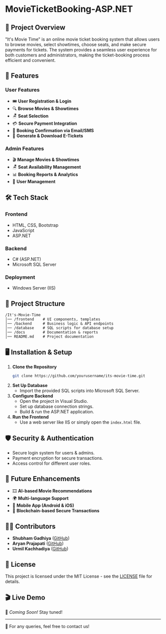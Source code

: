 # MovieTicketBooking-ASP.NET

## 📌 Project Overview
"It's Movie Time" is an online movie ticket booking system that allows users to browse movies, select showtimes, choose seats, and make secure payments for tickets. The system provides a seamless user experience for both customers and administrators, making the ticket-booking process efficient and convenient.

## 🚀 Features
### User Features
- 🎟️ **User Registration & Login**
- 🔍 **Browse Movies & Showtimes**
- 🪑 **Seat Selection**
- 💳 **Secure Payment Integration**
- 📧 **Booking Confirmation via Email/SMS**
- 📜 **Generate & Download E-Tickets**

### Admin Features
- 🎬 **Manage Movies & Showtimes**
- 🪑 **Seat Availability Management**
- 📊 **Booking Reports & Analytics**
- 👤 **User Management**

## 🛠️ Tech Stack
### Frontend
- HTML, CSS, Bootstrap
- JavaScript
- ASP.NET

### Backend
- C# (ASP.NET)
- Microsoft SQL Server

### Deployment
- Windows Server (IIS)

## 📂 Project Structure
```
/It's-Movie-Time
│── /frontend    # UI components, templates
│── /backend     # Business logic & API endpoints
│── /database    # SQL scripts for database setup
│── /docs        # Documentation & reports
│── README.md    # Project documentation
```

## 🖥️ Installation & Setup
1. **Clone the Repository**
   ```sh
   git clone https://github.com/yourusername/its-movie-time.git
   ```
2. **Set Up Database**
   - Import the provided SQL scripts into Microsoft SQL Server.
3. **Configure Backend**
   - Open the project in Visual Studio.
   - Set up database connection strings.
   - Build & run the ASP.NET application.
4. **Run the Frontend**
   - Use a web server like IIS or simply open the `index.html` file.

## 🛡️ Security & Authentication
- Secure login system for users & admins.
- Payment encryption for secure transactions.
- Access control for different user roles.

## 📌 Future Enhancements
- 🎞️ **AI-based Movie Recommendations**
- 🌍 **Multi-language Support**
- 📲 **Mobile App (Android & iOS)**
- 🔄 **Blockchain-based Secure Transactions**

## 👨‍💻 Contributors
- **Shubham Gadhiya** ([GitHub](https://github.com/shubhamgadhiya))
- **Aryan Prajapati** ([GitHub](https://github.com/aryanprajapati))
- **Urmil Kachhadiya** ([GitHub](https://github.com/urmilkachhadiya))

## 📜 License
This project is licensed under the MIT License - see the [LICENSE](LICENSE) file for details.

## 🎬 Live Demo
🚀 *Coming Soon!* Stay tuned!

---
📧 For any queries, feel free to contact us!

